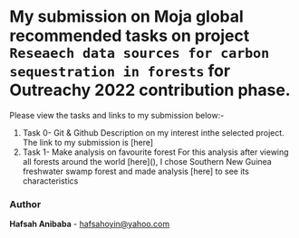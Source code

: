 # My submission on Moja global recommended  tasks on project `Reseaech data sources for carbon sequestration in forests` for Outreachy 2022 contribution phase.


Please view the tasks and links to my submission below:-
 <ol>
    <li>Task 0- Git & Github
        Description on my interest inthe selected project. The link to my submission is [here]
    </li>
    <li>
        Task 1- Make analysis on favourite forest
        For this analysis after viewing all forests around the world [here](), I chose Southern New Guinea freshwater swamp forest and made analysis [here] to see its characteristics
    </li>

</ol>




### Author

<b>Hafsah Anibaba</b> - hafsahoyin@yahoo.com